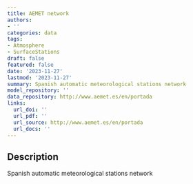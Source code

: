 ```yaml
---
title: AEMET network
authors:
- ''
categories: data
tags:
- Atmosphere
- SurfaceStations
draft: false
featured: false
date: '2023-11-27'
lastmod: '2023-11-27'
summary: Spanish automatic meteorological stations network
model_repository: ''
data_repository: http://www.aemet.es/en/portada
links:
  url_doi: ''
  url_pdf: ''
  url_source: http://www.aemet.es/en/portada
  url_docs: ''
---
```


## Description

Spanish automatic meteorological stations network

